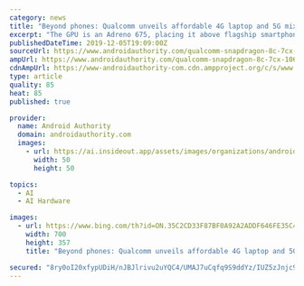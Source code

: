 ```yaml
---
category: news
title: "Beyond phones: Qualcomm unveils affordable 4G laptop and 5G mixed reality chips"
excerpt: "The GPU is an Adreno 675, placing it above flagship smartphone tier performance. The 8c is also loaded with Qualcomm’s AI Engine, providing 6TOPS of accelerated machine learning performance. That’s less than you’ll get in flagship mobile chips, but still a notable amount of AI performance. The Snapdragon 8c can pair with the Snapdragon ..."
publishedDateTime: 2019-12-05T19:09:00Z
sourceUrl: https://www.androidauthority.com/qualcomm-snapdragon-8c-7cx-1060485/
ampUrl: https://www.androidauthority.com/qualcomm-snapdragon-8c-7cx-1060485/amp/
cdnAmpUrl: https://www-androidauthority-com.cdn.ampproject.org/c/s/www.androidauthority.com/qualcomm-snapdragon-8c-7cx-1060485/amp/
type: article
quality: 85
heat: 85
published: true

provider:
  name: Android Authority
  domain: androidauthority.com
  images:
    - url: https://ai.insideout.app/assets/images/organizations/androidauthority.com-50x50.jpg
      width: 50
      height: 50

topics:
  - AI
  - AI Hardware

images:
  - url: https://www.bing.com/th?id=ON.35C2CD33F87BF0A92A2ADDF646FE35C4
    width: 700
    height: 357
    title: "Beyond phones: Qualcomm unveils affordable 4G laptop and 5G mixed reality chips"

secured: "8ry0oI20xfypUDiH/nJBJlrivu2uYQC4/UMAJ7uCqfq9S9ddYz/IUZ5zJnjc9UiXRQZEjCjvFpfE3jajOyBxDRf2oBS1Tsa7FmNYOtUJXOH6JuMXxSzl+UKXNFCI5UjkPbFxk78mLg4aq1ga15viKDkegoR+/kfV1EYRqwzn9+xSTlqWxHUSL7VF7Ik3e+11ItXCi9zQzD+6TsQYZ0uFSiFK0vEweP4vnidFfTmd3g7Vn7vnScbg2eHcUI/9Gu4Dz5GnEH1/SnsEdbRwqryKnA==;5YKcl4Kv1QxrRs2pKFKFBQ=="
---
```


